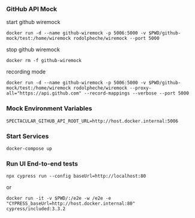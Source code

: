 ### GitHub API Mock
start github wiremock
```
docker run -d --name github-wiremock -p 5006:5000 -v $PWD/github-mock/test:/home/wiremock rodolpheche/wiremock --port 5000
```
stop github wiremock
```
docker rm -f github-wiremock
```
recording mode
```
docker run -d --name github-wiremock -p 5006:5000 -v $PWD/github-mock/test:/home/wiremock rodolpheche/wiremock --proxy-all="https://api.github.com" --record-mappings --verbose --port 5000
```

### Mock Environment Variables
```
SPECTACULAR_GITHUB_API_ROOT_URL=http://host.docker.internal:5006
```

### Start Services
```
docker-compose up
```

### Run UI End-to-end tests
```
npx cypress run --config baseUrl=http://localhost:80
```
or
```
docker run -it -v $PWD/:/e2e -w /e2e -e "CYPRESS_baseUrl=http://host.docker.internal:80" cypress/included:3.3.2
```